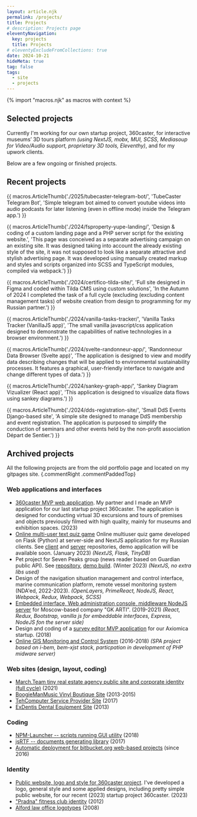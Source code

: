 ```yaml
---
layout: article.njk
permalink: /projects/
title: Projects
# description: Projects page
eleventyNavigation:
  key: projects
  title: Projects
# eleventyExcludeFromCollections: true
date: 2024-10-21
hideMeta: true
tag: false
tags:
  - site
  - projects
---
```


<!--
@changed 2024.10.21, 21:41
-->

{% import "macros.njk" as macros with context %}

## Selected projects

Currently I'm working for our own startup project, 360caster, for interactive museums’ 3D tours platform _(using NextJS, mobx, MUI, SCSS, Mediasoup for Video/Audio support, proprietary 3D tools, Eleventhy)_, and for my upwork clients.

Below are a few ongoing or finished projects.

## Recent projects

{{ macros.ArticleThumb('./2025/tubecaster-telegram-bot/', 'TubeCaster Telegram Bot', 'Simple telegram bot aimed to convert youtube videos into audio podcasts for later listening (even in offline mode) inside the Telegram app.') }}

{{ macros.ArticleThumb('./2024/fsproperty-yupe-landing/', 'Design & coding of a custom landing page and a PHP server script for the existing website.', 'This page was conceived as a separate advertising campaign on an existing site. It was designed taking into account the already existing style of the site, it was not supposed to look like a separate attractive and stylish advertising page. It was developed using manually created markup and styles and scripts organized into SCSS and TypeScript modules, compiled via webpack.') }}

{{ macros.ArticleThumb('./2024/certifico-tilda-site/', 'Full site designed in Figma and coded within Tilda CMS using custom solutions', 'In the Autumn of 2024 I completed the task of a full cycle (excluding (excluding content management tasks) of website creation from design to programming for my Russian partner.') }}

{{ macros.ArticleThumb('./2024/vanilla-tasks-tracker/', 'Vanilla Tasks Tracker (VanillaJS app)', 'The small vanilla javascript/css application designed to demonstrate the capabilities of native technologies in a browser environment.') }}

{{ macros.ArticleThumb('./2024/svelte-randonneur-app/', 'Randonneour Data Browser (Svelte app)', 'The application is designed to view and modify data describing changes that will be applied to environmental sustainability processes. It features a graphical, user-friendly interface to navigate and change different types of data.') }}

{{ macros.ArticleThumb('./2024/sankey-graph-app/', 'Sankey Diagram Vizualizer (React app)', 'This application is designed to visualize data flows using sankey diagrams.') }}

{{ macros.ArticleThumb('./2024/dds-registration-site/', 'Small DdS Events Django-based site', 'A simple site designed to manage DdS membership and event registration. The application is purposed to simplify the conduction of seminars and other events held by the non-profit association Départ de Sentier.') }}

## Archived projects

All the following projects are from the old portfolio page and located on my gitpages site. {.commentRight .commentPaddedTop}

### Web applications and interfaces

- [360caster MVP web application](https://lilliputten.github.io/#/Projects/Web/2308-360caster-mvp). My partner and I made an MVP application for our last startup project 360caster. The application is designed for conducting virtual 3D excursions and tours of premises and objects previously filmed with high quality, mainly for museums and exhibition spaces. (2023)
- [Online multi-user text quiz game](https://lilliputten.github.io/#/Projects/Web/2301-online-quiz) Online multiuser quiz game developed on Flask (Python) at server-side and NextJS application for my Russian clients. See [client](https://github.com/lilliputten/tournament-game-client) and [server](https://github.com/lilliputten/tournament-game-server) repositories, demo application will be available soon. (January 2023) _(NextJS, Flask, TinyDB)_
- Pet project for Seven Peaks group (news reader based on Guardian public API).
  See [repository](https://github.com/lilliputten/peaks-test-project), [demo build](https://peaks.lilliputten.ru/). (Winter 2023) _(NextJS, no extra libs used)_
- Design of the navigation situation management and control interface, marine communication platform, remote vessel monitoring system (NDA'ed, 2022-2023). _(OpenLayers, PrimeReact, NodeJS, React, Webpack, Redux, Webpack, SCSS)_
- [Embedded interface, Web administration console, middleware NodeJS server](https://lilliputten.github.io/#/Projects/Interfaces/19xx-21xx-arti-printxpert) for Moscow-based company "GK ARTI". (2019-2021) _(React, Redux, Bootstrap, vanilla js for embeddable interfaces, Express, NodeJS fon the server side)_
- Design and coding of a [survey editor MVP application](https://lilliputten.github.io/#/Projects/Interfaces/1810-axiomica-survey-editor) for our Axiomica startup. (2018)
- [Online GIS Monitoring and Control System](https://lilliputten.github.io/#/Projects/Interfaces/18xx-vektor-element) (2016-2018) _(SPA project based on i-bem, bem-xjst stack, particpation in development of PHP midware server)_

### Web sites (design, layout, coding)

- [March.Team tiny real estate agency public site and corporate identity (full cycle)](https://lilliputten.github.io/#/Projects/Web/2201-MarchTeam) (2021)
- [BoogieManMusic Vinyl Boutique Site](https://lilliputten.github.io/#/Projects/Web/15xx-boogiemanmusic) (2013-2015)
- [TehComputer Service Provider Site](https://lilliputten.github.io/#/Projects/Web/1702-tehcomputer) (2017)
- [ExDentis Dental Equipment Site](https://lilliputten.github.io/#/Projects/Web/1308-ExDentis) (2013)

### Coding

- [NPM-Launcher -- scripts running GUI utility](https://lilliputten.github.io/#/Projects/Code/1811-npm-launcher) (2018)
- [jsRTF -- documents generating library](https://lilliputten.github.io/#/Projects/Code/1707-jsrtf) (2017)
- [Automatic deployment for bitbucket.org web-based projects](https://lilliputten.github.io/#/Projects/Code/2016-automatic-bitbucket-deploy) (since 2016)

<!--
### Design & printing

- [Artistically designed book of poems](https://lilliputten.github.io/#/Projects/Printing/1411-Bonjour) (2014)
- [INION book cover design](https://lilliputten.github.io/#/Projects/Printing/1403-kuraishity-book) (2014)
-->

### Identity

- [Public website, logo and style for 360caster project](https://lilliputten.github.io/#/Projects/Identity/2305-360caster-style). I've developed a logo, general style and some applied designs, including pretty simple public website, for our recent (2023) startup project 360caster. (2023)
- ["Pradna" fitness club identity](https://lilliputten.github.io/#/Projects/Identity/12xx-pradna) (2012)
- [Alford law office logotypes](https://lilliputten.github.io/#/Projects/Identity/0807-alford) (2008)

<!--
## See also

- [This portfolio "pet project"](https://github.com/lilliputten/lilliputten.github.io-v2) (external github repository link, 2018)
- (Old) Personal portfolio site (2000-2016, in Russian): [lilliputten.ru](http://lilliputten.ru)
-->
